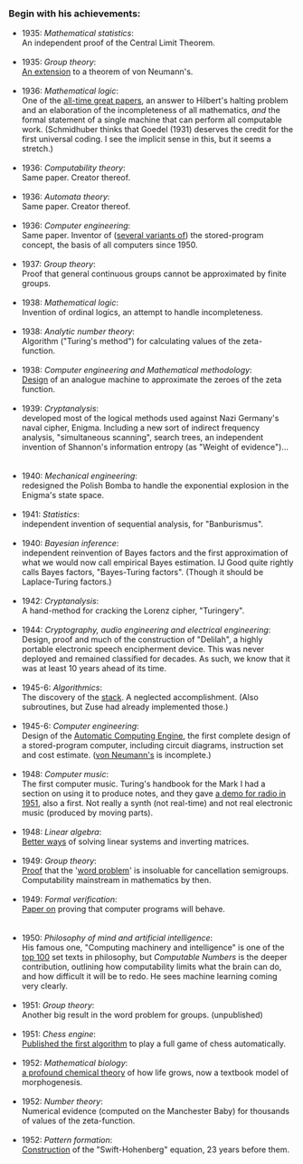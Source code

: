 <div class="accordion">

<h3>Begin with his achievements:</h3>
<div>
	<ul>
		<li>
			1935: <i>Mathematical statistics</i>:<br> An independent proof of the Central Limit Theorem.
		</li><br>
		<li>
			1935: <i>Group theory</i>:<br> <a href="http://www.turingarchive.org/browse.php/B/10">An extension</a> to a theorem of von Neumann's.
		</li><br>
		<li>
			1936: <i>Mathematical logic</i>:<br> One of the <a href="https://en.wikipedia.org/wiki/Turing%27s_proof">all-time great papers</a>, an answer to Hilbert's halting problem and an elaboration of the incompleteness of all mathematics, <i>and</i> the formal statement of a single machine that can perform all computable work. (Schmidhuber thinks that Goedel (1931) deserves the credit for the first universal coding. I see the implicit sense in this, but it seems a stretch.)
		</li><br>
		<li>
			1936: <i>Computability theory</i>:<br> Same paper. Creator thereof.
		</li><br>
		<li>
			1936: <i>Automata theory</i>:<br> Same paper. Creator thereof.
		</li><br>
		<li>
			1936: <i>Computer engineering</i>:<br> Same paper. Inventor of (<a href="{{cope}}">several variants of</a>) the stored-program concept, the basis of all computers since 1950.
		</li><br>
		<li>
			1937: <i>Group theory</i>:<br> Proof that general continuous groups cannot be approximated by finite groups.
		</li><br>
		<li>
			1938: <i>Mathematical logic</i>:<br> Invention of ordinal logics, an attempt to handle incompleteness.
		</li><br>
		<li>
			1938: <i>Analytic number theory</i>:<br> Algorithm ("Turing's method") for calculating values of the zeta-function.
		</li><br>
		<li>
			1938: <i>Computer engineering and Mathematical methodology</i>:<br> <a href="http://www.turingarchive.org/viewer/?id=118&title=1">Design</a> of an analogue machine to approximate the zeroes of the zeta function.
		</li><br>
		<li>
			1939: <i>Cryptanalysis</i>:<br> developed most of the logical methods used against Nazi Germany's naval cipher, Enigma. Including a new sort of indirect frequency analysis, "simultaneous scanning", search trees, an independent invention of Shannon's information entropy (as "Weight of evidence")...
		</li><br>
		<br>
		<li>
			1940: <i>Mechanical engineering</i>:<br> redesigned the Polish Bomba to handle the exponential explosion in the Enigma's state space.
		</li><br>
		<li>
			1941: <i>Statistics</i>:<br> independent invention of sequential analysis, for "Banburismus".
		</li><br>
		<li>
			1940: <i>Bayesian inference</i>:<br> independent reinvention of Bayes factors and the first approximation of what we would now call empirical Bayes estimation. IJ Good quite rightly calls Bayes factors, "Bayes-Turing factors". (Though it should be Laplace-Turing factors.)
		</li><br>
		<li>
			1942: <i>Cryptanalysis</i>:<br> A hand-method for cracking the Lorenz cipher, "Turingery".
		</li><br>
		<li>
			1944: <i>Cryptography, audio engineering and electrical engineering</i>:<br> Design, proof and much of the construction of "Delilah", a highly portable electronic speech encipherment device. This was never deployed and remained classified for decades. As such, we know that it was at least 10 years ahead of its time.
		</li><br>
		<li>
			1945-6: <i>Algorithmics</i>:<br> The discovery of the <a href="https://en.wikipedia.org/wiki/Stack_(abstract_data_type)">stack</a>. A neglected accomplishment. (Also subroutines, but Zuse had already implemented those.)
		</li><br>
		<li>
			1945-6: <i>Computer engineering</i>:<br> Design of the <a href="http://www.turingarchive.org/browse.php/C/32">Automatic Computing Engine</a>, the first complete design of a stored-program computer, including circuit diagrams, instruction set and cost estimate. (<a href="https://en.wikipedia.org/wiki/First_Draft_of_a_Report_on_the_EDVAC">von Neumann's</a> is incomplete.)
		</li><br>
		<li>
			1948: <i>Computer music</i>:<br> The first computer music. Turing's handbook for the Mark I had a section on using it to produce notes, and they gave <a href="https://soundcloud.com/guardianaustralia/first-ever-recording-of-computer-music">a demo for radio in 1951</a>, also a first. Not really a synth (not real-time) and not real electronic music (produced by moving parts).
		</li><br>
		<li>
			1948: <i>Linear algebra</i>:<br> <a href="http://www.turingarchive.org/viewer/?id=472&title=1">Better ways</a> of solving linear systems and inverting matrices.
		</li><br>
		<li>
			1949: <i>Group theory</i>:<br> <a href="https://www.jstor.org/stable/1969481?seq=1#page_scan_tab_contents">Proof</a> that the '<a href="https://en.wikipedia.org/wiki/Word_problem_for_groups">word problem</a>' is insoluable for cancellation semigroups. Computability mainstream in mathematics by then.
		</li><br>
		<li>
			1949: <i>Formal verification</i>:<br> <a href="http://www.turingarchive.org/browse.php/b/8">Paper on</a> proving that computer programs will behave.
		</li><br>
		<br>
		<li>
			1950: <i>Philosophy of mind and artificial intelligence</i>:<br> His famous one, "Computing machinery and intelligence" is one of the <a href="http://explorer.opensyllabusproject.org/">top 100</a> set texts in philosophy, but <i>Computable Numbers</i> is the deeper contribution, outlining how computability limits what the brain can do, and how difficult it will be to redo. He sees machine learning coming very clearly.
		</li><br>
		<li>
			1951: <i>Group theory</i>:<br> Another big result in the word problem for groups. (unpublished)
		</li><br>
		<li>
			1951: <i>Chess engine</i>:<br> <a href="http://www.turingarchive.org/browse.php/B/7">Published the first algorithm</a> to play a full game of chess automatically.
		</li><br>
		<li>
			1952: <i>Mathematical biology</i>:<br> <a href="https://en.wikipedia.org/wiki/The_Chemical_Basis_of_Morphogenesis">a profound chemical theory</a> of how life grows, now a textbook model of morphogenesis.
		</li><br>
		<li>
			1952: <i>Number theory</i>:<br> Numerical evidence (computed on the Manchester Baby) for thousands of values of the zeta-function.
		</li><br>
		<li>
			1952: <i>Pattern formation</i>:<br> <a href="http://people.bath.ac.uk/jhpd20/publications/after1952.pdf">Construction</a> of the "Swift-Hohenberg" equation, 23 years before them. 
		</li><br>
	</ul>
</div>

</div>